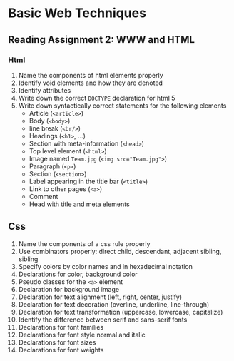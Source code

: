 # Basic Web Techniques

## Reading Assignment 2: WWW and HTML

### Html

1. Name the components of html elements properly
2. Identify void elements and how they are denoted
3. Identify attributes
4. Write down the correct ``DOCTYPE`` declaration for html 5
5. Write down syntactically correct statements for the following elements
   - Article (``<article>``)
   - Body (``<body>``)
   - line break (``<br/>``)
   - Headings (``<h1>``, ...)
   - Section with meta-information (``<head>``)
   - Top level element (``<html>``)
   - Image named ``Team.jpg`` (``<img src="Team.jpg">``)
   - Paragraph (``<p>``)
   - Section (``<section>``)
   - Label appearing in the title bar (``<title>``)
   - Link to other pages (``<a>``)
   - Comment
   - Head with title and meta elements

## Css

1. Name the components of a css rule properly
2. Use combinators properly: direct child, descendant, adjacent sibling, sibling
3. Specify colors by color names and in hexadecimal notation
4. Declarations for color, background color
5. Pseudo classes for the ``<a>`` element
6. Declaration for background image
7. Declaration for text alignment (left, right, center, justify)
8. Declaration for text decoration (overline, underline, line-through)
9. Declaration for text transformation (uppercase, lowercase, capitalize)
10. Identify the difference between serif and sans-serif fonts
11. Declarations for font families
12. Declarations for font style normal and italic
13. Declarations for font sizes
14. Declarations for font weights
